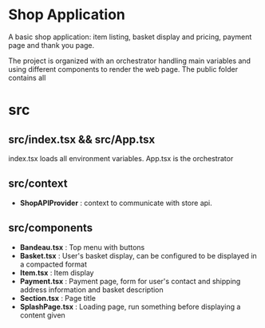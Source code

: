 # Shop Application

A basic shop application: item listing, basket display and pricing, payment page and thank you page.

The project is organized with an orchestrator handling main variables and using different components to render the web page.
The public folder contains all 

# src


## src/index.tsx && src/App.tsx

index.tsx loads all environment variables. App.tsx is the orchestrator

## src/context

- __ShopAPIProvider__ : context to communicate with store api.

## src/components

- __Bandeau.tsx__ : Top menu with buttons
- __Basket.tsx__ : User's basket display, can be configured to be displayed in a compacted format
- __Item.tsx__ : Item display
- __Payment.tsx__ : Payment page, form for user's contact and shipping address information and basket description
- __Section.tsx__ : Page title
- __SplashPage.tsx__ : Loading page, run something before displaying a content given
